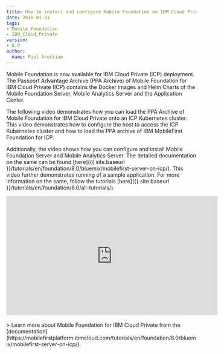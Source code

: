```yaml
---
title: How to install and configure Mobile Foundation on IBM Cloud Private
date: 2018-01-31
tags:
- Mobile_Foundation
- IBM_Cloud_Private
version:
- 8.0
author:
  name: Paul Arockiam
---
```

Mobile Foundation is now available for IBM Cloud Private (ICP) deployment. The Passport Advantage Archive (PPA Archive) of Mobile Foundation for IBM Cloud Private (ICP) contains the Docker images and Helm Charts of the Mobile Foundation Server, Mobile Analytics Server and the Application Center.

The following video demonstrates how you can load the PPA Archive of Mobile Foundation for IBM Cloud Private onto an ICP Kubernetes cluster.
This video demonstrates how to configure the host to access the ICP Kubernetes cluster and how to load the PPA archive of IBM MobileFirst Foundation for ICP.

Additionally, the video shows how you can configure and install Mobile Foundation Server and Mobile Analytics Server. The detailed documentation on the same can be found [here]({{ site.baseurl }}/tutorials/en/foundation/8.0/bluemix/mobilefirst-server-on-icp/). This video further demonstrates running of a sample application. For more information on the same, follow the tutorials [here]({{ site.baseurl }}/tutorials/en/foundation/8.0/all-tutorials/).
<br/>
<div class="sizer">
    <div class="embed-responsive embed-responsive-16by9">
        <iframe width="560" height="315" src="https://www.youtube.com/embed/bchJaVJiLuY?rel=0&amp;showinfo=0" frameborder="0" allow="autoplay; encrypted-media" allowfullscreen></iframe>
    </div>
</div>

<br/>
> Learn more about Mobile Foundation for IBM Cloud Private from the [documentation](https://mobilefirstplatform.ibmcloud.com/tutorials/en/foundation/8.0/bluemix/mobilefirst-server-on-icp/).

